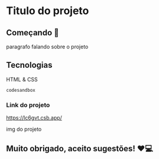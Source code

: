 # Titulo do projeto

## Começando 🚀

paragrafo falando sobre o projeto

## Tecnologias 

HTML & CSS

``` 
codesandbox
```

### Link do projeto

https://lc6gvt.csb.app/

img do projeto

## Muito obrigado, aceito sugestões! ❤️💻

